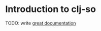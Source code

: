 # Introduction to clj-so

TODO: write [great documentation](http://jacobian.org/writing/what-to-write/)
